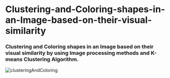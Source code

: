 # Clustering-and-Coloring-shapes-in-an-Image-based-on-their-visual-similarity

### Clustering and Coloring shapes in an Image based on their visual similarity by using Image processing methods and K-means Clustering Algorithm. 


![clusteringAndColoring](https://user-images.githubusercontent.com/65566906/192400820-18262805-d578-4fe6-b1b0-51cf050cb24e.png)
